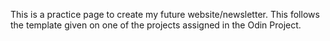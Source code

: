 This is a practice page to create my future website/newsletter. This follows the template given on one of the projects assigned in the Odin Project.